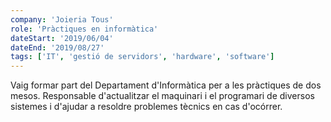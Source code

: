 ```yaml
---
company: 'Joieria Tous'
role: 'Pràctiques en informàtica'
dateStart: '2019/06/04'
dateEnd: '2019/08/27'
tags: ['IT', 'gestió de servidors', 'hardware', 'software']
---
```


Vaig formar part del Departament d'Informàtica per a les pràctiques de dos mesos.
Responsable d'actualitzar el maquinari i el programari de diversos sistemes i
d'ajudar a resoldre problemes tècnics en cas d'ocórrer.
